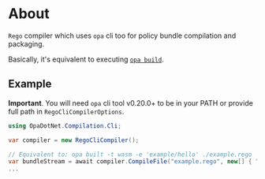 # About

`Rego` compiler which uses `opa` cli too for policy bundle compilation and packaging.

Basically, it's equivalent to executing [`opa build`](https://www.openpolicyagent.org/docs/latest/cli/#opa-build).

## Example

**Important**. You will need `opa` cli tool v0.20.0+ to be in your PATH or provide full path
in `RegoCliCompilerOptions`.

```csharp
using OpaDotNet.Compilation.Cli;

var compiler = new RegoCliCompiler();

// Equivalent to: opa built -t wasm -e 'example/hello' ./example.rego
var bundleStream = await compiler.CompileFile("example.rego", new[] { "example/hello" });
...
```
